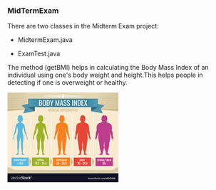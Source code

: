 ### MidTermExam
There are two classes in the Midterm Exam project:

- MidtermExam.java

- ExamTest.java


The method (getBMI) helps in calculating the Body Mass Index of an individual using one's body weight and height.This helps people in detecting if one is overweight or healthy.

![BMI image](BMI.jpg)
